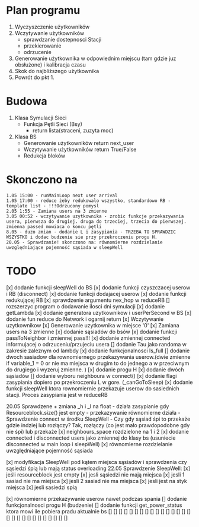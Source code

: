 # Plan programu
1. Wyczyszczenie użytkowników
2. Wczytywanie użytkowników
    - sprawdzanie dostepnosci Stacji
    - przekierowanie
    - odrzucenie
3. Generowanie użytkownika w odpowiednim miejscu (tam gdzie juz obsłużone) i kalibracja czasu
4. Skok do najbliższego użytkownika
5. Powrót do pkt 1.

# Budowa
1. Klasa Symulacji Sieci
    - Funkcja Pętli Sieci (Bsy)
        - return lista(straceni, zuzyta moc)
2. Klasa BS
    - Generowanie użytkowników
        return next_user
    - Wczytywanie użytkowników
        return True/False
    - Redukcja bloków

# Skonczono na
    1.05 15:00 - runMainLoop next user arrival 
    1.05 17:00 - reduce żeby redukowalo wszystko, standardowo RB - template list - !!!Odrzucony pomysl
    2.05 1:55 - Zamiana users na 3 zmienne
    3.05 00:52 - wczytywanie uzytkownika - zrobic funkcje przekazywania usera, pierwsza do drugiej. druga do trzeciej, trzecia do pierwszej. zmienna passed mowiaca o koncu pętli
    8.05 - duzo zmian - dodanie L i zasypiania - TRZEBA TO SPRAWDZIC WSZYSTKO i dodac budzenie sie przy przekroczeniu progu H.
    20.05 - Sprawdzanie! skonczono na: równomierne rozdzielanie uwzględniające pojemność sąsiada w sleepWell

# TODO
 [x] dodanie funkcji sleepWell do BS
 [x] dodanie funkcji czyszczacej userow i RB (disconnect)
 [x] dodanie funkcji dodajacej userow
 [x] dodanie funkcji redukującej RB
 [x] sprawdzenie argumentu nex_hop w reduceRB
 [] rozszerzyc program o dodawanie ilosci dni symulacji
 [x] dodanie getLambda
 [x] dodanie generatora uzytkownikow i userPerSecond w BS
 [x] dodanie fun reduce do Network i ogarnij return
 [x] Wczytywanie uzytkownikow 
 [x] Generowanie uzytkownika w miejsce '0'
 [x] Zamiana users na 3 zmienne
 [x] dodanie sąsiadów do bsów 
 [x] dodanie funkcji passToNeighbor i zmiennej pass!!!
 [x] dodanie zmiennej connected informujacej o odrzuceniu/przujeciu usera
 []  dodanie Tau jako randoma w zakresie zaleznym od lambdy
 [x] dodanie funkcjonalnosci Is_full
 [] dodanie dwoch sasiadow dla rownomiernego przekazywania userow.(dwie zmienne if variable_1 = 0 or nie ma miejsca w drugim to do jednego a w przeciwnym do drugiego i wyzeruj zmienne. )
 [x] dodanie progu H
 [x] dodanie dwóch sąsiadów
 [] dodanie wyboru neighboura w connect()
 [x] dodanie flagi zasypiania dopiero po przekroczeniu L w gore. (_canGoToSleep)
 [x] dodanie funkcji sleepWell ktora rownomiernie przekazuje userow do sasiednich stacji. Proces zasypiania jest w reduceRB

 20.05  Sprawdzene + zmiana _h i _l na float
            - działa zasypianie gdy Resourceblock.size() jest empty
            - przekazywanie równomierne działa
        - Sprawdzenie connect w środku SleepWell
            - Czy gdy sąsiad śpi to przekaże gdzie indziej lub rozłączy?
                Tak, rozłączy (co jest mało prawdopodobne gdy nie śpi) lub przekaże 
                [x] neighbours_space rozdzielone na 1 i 2
                [x] dodanie connected i disconnected users jako zmiennej do klasy bs (usuniecie disconnected w main loop i sleepWell)
                [x] równomierne rozdzielanie uwzględniające pojemność sąsiada

 [x] modyfikacja SleepWell pod kątem miejsca sąsiadów i sprawdzenia czy sąsiedzi śpią lub mają status overloading
 22.05 Sprawdzenie SleepWell:
    [x] jeśli resourceblock jest empty
    [x] jesli sąsiedzi nie mają miejsca
    [x] jesli 1 sasiad nie ma miejsca
    [x] jesli 2 sasiad nie ma miejsca
    [x] jesli jest na styk miejsca
    [x] jesli sasiedzi spią

 [x] równomierne przekazywanie userow nawet podczas spania
 [] dodanie funkcjonalnosci progu H (budzenie)
 [] dodanie funkcji get_power_status ktora mowi ile pobiera pradu aktualnie bs
 [] 
 [] 
 [] 
 [] 
 [] 
 [] 
 [] 
 [] 
 [] 
 [] 
 [] 
 [] 
 [] 
 [] 
 [] 
 [] 
 [] 
 [] 
 [] 
 [] 
 [] 
 [] 
 [] 
 [] 
 [] 
 [] 
 [] 
 [] 
 

